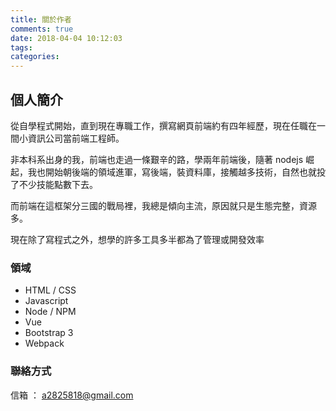```yaml
---
title: 關於作者
comments: true
date: 2018-04-04 10:12:03
tags:
categories:
---
```


## 個人簡介

從自學程式開始，直到現在專職工作，撰寫網頁前端約有四年經歷，現在任職在一間小資訊公司當前端工程師。

非本科系出身的我，前端也走過一條艱辛的路，學兩年前端後，隨著 nodejs 崛起，我也開始朝後端的領域進軍，寫後端，裝資料庫，接觸越多技術，自然也就投了不少技能點數下去。

而前端在這框架分三國的戰局裡，我總是傾向主流，原因就只是生態完整，資源多。

現在除了寫程式之外，想學的許多工具多半都為了管理或開發效率



### 領域

- HTML / CSS
- Javascript
- Node / NPM
- Vue
- Bootstrap 3
- Webpack


### 聯絡方式

信箱 ： a2825818@gmail.com

